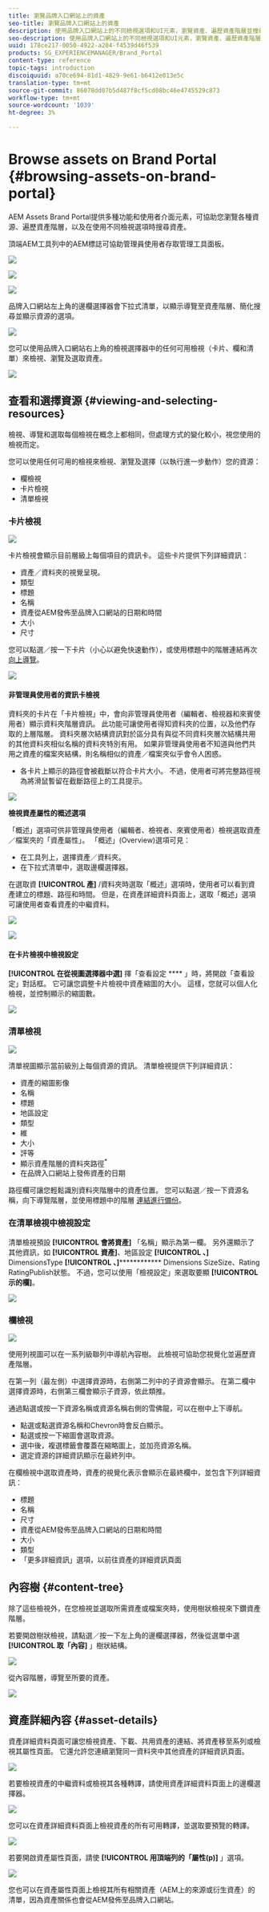 ```yaml
---
title: 瀏覽品牌入口網站上的資產
seo-title: 瀏覽品牌入口網站上的資產
description: 使用品牌入口網站上的不同檢視選項和UI元素，瀏覽資產、遍歷資產階層並搜尋資產。
seo-description: 使用品牌入口網站上的不同檢視選項和UI元素，瀏覽資產、遍歷資產階層並搜尋資產。
uuid: 178ce217-0050-4922-a204-f4539d46f539
products: SG_EXPERIENCEMANAGER/Brand_Portal
content-type: reference
topic-tags: introduction
discoiquuid: a70ce694-81d1-4829-9e61-b6412e013e5c
translation-type: tm+mt
source-git-commit: 86078dd07b5d487f8cf5cd08bc46e4745529c873
workflow-type: tm+mt
source-wordcount: '1039'
ht-degree: 3%

---
```



# Browse assets on Brand Portal {#browsing-assets-on-brand-portal}

AEM Assets Brand Portal提供多種功能和使用者介面元素，可協助您瀏覽各種資源、遍歷資產階層，以及在使用不同檢視選項時搜尋資產。

頂端AEM工具列中的AEM標誌可協助管理員使用者存取管理工具面板。

![](assets/aemlogo.png)

![](assets/admin-tools-panel-2.png)

![](assets/bp_subheader.png)<br />

品牌入口網站左上角的邊欄選擇器會下拉式清單，以顯示導覽至資產階層、簡化搜尋並顯示資源的選項。

![](assets/siderail-1.png)

您可以使用品牌入口網站右上角的檢視選擇器中的任何可用檢視（卡片、欄和清單）來檢視、瀏覽及選取資產。

![](assets/viewselector.png)

## 查看和選擇資源 {#viewing-and-selecting-resources}

檢視、導覽和選取每個檢視在概念上都相同，但處理方式的變化較小，視您使用的檢視而定。

您可以使用任何可用的檢視來檢視、瀏覽及選擇（以執行進一步動作）您的資源：

* 欄檢視
* 卡片檢視
* 清單檢視

### 卡片檢視

![](assets/card-view.png)

卡片檢視會顯示目前層級上每個項目的資訊卡。 這些卡片提供下列詳細資訊：

* 資產／資料夾的視覺呈現。
* 類型
* 標題
* 名稱
* 資產從AEM發佈至品牌入口網站的日期和時間
* 大小
* 尺寸

您可以點選／按一下卡片（小心以避免快速動作），或使用標題中的階層連結再次 [向上導覽](https://helpx.adobe.com/experience-manager/6-5/sites/authoring/using/basic-handling.html#TheHeader)。

![](assets/cardquickactions.png)

#### 非管理員使用者的資訊卡檢視

資料夾的卡片在「卡片檢視」中，會向非管理員使用者（編輯者、檢視器和來賓使用者）顯示資料夾階層資訊。 此功能可讓使用者得知資料夾的位置，以及他們存取的上層階層。
資料夾層次結構資訊對於區分具有與從不同資料夾層次結構共用的其他資料夾相似名稱的資料夾特別有用。 如果非管理員使用者不知道與他們共用之資產的檔案夾結構，則名稱相似的資產／檔案夾似乎會令人困惑。

* 各卡片上顯示的路徑會被截斷以符合卡片大小。 不過，使用者可將完整路徑視為將滑鼠暫留在截斷路徑上的工具提示。

![](assets/folder-hierarchy1.png)

**檢視資產屬性的概述選項**

「概述」選項可供非管理員使用者（編輯者、檢視者、來賓使用者）檢視選取資產／檔案夾的「資產屬性」。 「概述」(Overview)選項可見：

* 在工具列上，選擇資產／資料夾。
* 在下拉式清單中，選取邊欄選擇器。

在選取資 **[!UICONTROL 產]** /資料夾時選取「概述」選項時，使用者可以看到資產建立的標題、路徑和時間。 但是，在資產詳細資料頁面上，選取「概述」選項可讓使用者查看資產的中繼資料。

![](assets/overview-option.png)

![](assets/overview-rail-selector.png)

#### 在卡片檢視中檢視設定

**[!UICONTROL 在從視圖選擇器中選]** 擇「查看設定 **** 」時，將開啟「查看設定」對話框。 它可讓您調整卡片檢視中資產縮圖的大小。 這樣，您就可以個人化檢視，並控制顯示的縮圖數。

![](assets/cardviewsettings.png)

### 清單檢視

![](assets/list-view.png)

清單視圖顯示當前級別上每個資源的資訊。 清單檢視提供下列詳細資訊：

* 資產的縮圖影像
* 名稱
* 標題
* 地區設定
* 類型
* 維
* 大小
* 評等
* 顯示資產階層的資料夾路徑<sup>*</sup>
* 在品牌入口網站上發佈資產的日期

路徑欄可讓您輕鬆識別資料夾階層中的資產位置。 您可以點選／按一下資源名稱，向下導覽階層，並使用標題中的階層 [連結進行備份](https://helpx.adobe.com/experience-manager/6-5/sites/authoring/using/basic-handling.html#TheHeader)。

<!--
Comment Type: draft lastmodifiedby="mgulati" lastmodifieddate="2018-08-17T03:12:05.096-0400" type="annotation">Removed:- "Selecting assets in list view To select all items in the list, use the checkbox at the upper left of the list. When all items in the list are selected, this check box appears checked. To deselect all, click or tap the checkbox. When only some items are selected, it appears with a minus sign. To select all, click or tap the checkbox. To deselect all, click or tap the checkbox again. You can change the order of items using the dotted vertical bar at the far right of each item in the list. Tap/click the vertical selection bar and drag the item to a new position in the list."
 -->

### 在清單檢視中檢視設定

清單檢視預設 **[!UICONTROL 會將資產]** 「名稱」顯示為第一欄。 另外還顯示了其他資訊，如 **[!UICONTROL 資產]**、地區設定 **[!UICONTROL 、]** DimensionsType **[!UICONTROL 、]************** Dimensions SizeSize、Rating RatingPublish狀態。 不過，您可以使用「檢視設定」來選取要顯 **[!UICONTROL 示的欄]**。

![](assets/list-view-setting.png)

### 欄檢視

![](assets/column-view.png)

使用列視圖可以在一系列級聯列中導航內容樹。 此檢視可協助您視覺化並遍歷資產階層。

在第一列（最左側）中選擇資源時，右側第二列中的子資源會顯示。 在第二欄中選擇資源時，右側第三欄會顯示子資源，依此類推。

通過點選或按一下資源名稱或資源名稱右側的雪佛龍，可以在樹中上下導航。

* 點選或點選資源名稱和Chevron時會反白顯示。
* 點選或按一下縮圖會選取資源。
* 選中後，複選標籤會覆蓋在縮略圖上，並加亮資源名稱。
* 選定資源的詳細資訊顯示在最終列中。

在欄檢視中選取資產時，資產的視覺化表示會顯示在最終欄中，並包含下列詳細資訊：

* 標題
* 名稱
* 尺寸
* 資產從AEM發佈至品牌入口網站的日期和時間
* 大小
* 類型
* 「更多詳細資訊」選項，以前往資產的詳細資訊頁面

<!--
Comment Type: draft

<h3>Selecting Resources</h3>
-->

<!--
Comment Type: draft

<p>Selecting a specific resource depends on a combination of the view and the device:</p>
-->

<!--
Comment Type: draft

<table border="1" cellpadding="1" cellspacing="0" width="100%">
<tbody>
<tr>
<td> </td>
<td>Select</td>
<td>Deselect</td>
</tr>
<tr>
<td>Column View<br /> </td>
<td>
<ul>
<li>Desktop:<br /> Mouseover, then use the check mark quick action</li>
<li>Mobile device:<br /> Tap the thumbnail</li>
</ul> </td>
<td>
<ul>
<li>Desktop:<br /> Click the thumbnail</li>
<li>Mobile device:<br /> Tap the thumbnail</li>
</ul> </td>
</tr>
<tr>
<td>Card View<br /> </td>
<td>
<ul>
<li>Desktop:<br /> Mouseover, then use the check mark quick action</li>
<li>Mobile device:<br /> Tap-and-hold the card</li>
</ul> </td>
<td>
<ul>
<li>Desktop:<br /> Click the card</li>
<li>Mobile device:<br /> Tap the card</li>
</ul> </td>
</tr>
<tr>
<td>List View</td>
<td>
<ul>
<li>Desktop:<br /> Mouseover, then use the check mark quick action</li>
<li>Mobile device:<br /> Tap the thumbnail</li>
</ul> </td>
<td>
<ul>
<li>Desktop:<br /> Click the thumbnail</li>
<li>Mobile device:<br /> Tap the thumbnail</li>
</ul> </td>
</tr>
</tbody>
</table>
-->

<!--
Comment Type: draft

<h4>Deselecting All</h4>
-->

<!--
Comment Type: draft

<p>In all cases, as you select items the count of the items selected is displayed at the upper right of the toolbar.</p>
<p>You can deselect all items and exit selection mode by clicking or tapping the X next to the count.</p>
-->

<!--
Comment Type: draft

<p>In all views, all items can be deselected by tapping escape on the keyboard if you are using a desktop device.</p>
-->

## 內容樹 {#content-tree}

除了這些檢視外，在您檢視並選取所需資產或檔案夾時，使用樹狀檢視來下鑽資產階層。

若要開啟樹狀檢視，請點選／按一下左上角的邊欄選擇器，然後從選單中選 **[!UICONTROL 取「內容]** 」樹狀結構。

![](assets/contenttree.png)

從內容階層，導覽至所要的資產。

![](assets/content-tree.png)

## 資產詳細內容 {#asset-details}

資產詳細資料頁面可讓您檢視資產、下載、共用資產的連結、將資產移至系列或檢視其屬性頁面。 它還允許您連續瀏覽同一資料夾中其他資產的詳細資訊頁面。

![](assets/asset-detail.png)

若要檢視資產的中繼資料或檢視其各種轉譯，請使用資產詳細資料頁面上的邊欄選擇器。

![](assets/asset-overview.png)

您可以在資產詳細資料頁面上檢視資產的所有可用轉譯，並選取要預覽的轉譯。

![](assets/renditions.png)

若要開啟資產屬性頁面，請使 **[!UICONTROL 用頂端列的「屬性(p)]** 」選項。

![](assets/asset-properties.png)

您也可以在資產屬性頁面上檢視其所有相關資產（AEM上的來源或衍生資產）的清單，因為資產關係也會從AEM發佈至品牌入口網站。
